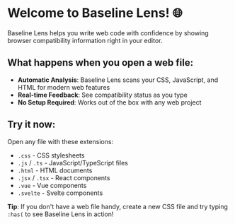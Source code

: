 # Welcome to Baseline Lens! 🌐

Baseline Lens helps you write web code with confidence by showing browser compatibility information right in your editor.

## What happens when you open a web file:

- **Automatic Analysis**: Baseline Lens scans your CSS, JavaScript, and HTML for modern web features
- **Real-time Feedback**: See compatibility status as you type
- **No Setup Required**: Works out of the box with any web project

## Try it now:

Open any file with these extensions:
- `.css` - CSS stylesheets
- `.js` / `.ts` - JavaScript/TypeScript files  
- `.html` - HTML documents
- `.jsx` / `.tsx` - React components
- `.vue` - Vue components
- `.svelte` - Svelte components

**Tip**: If you don't have a web file handy, create a new CSS file and try typing `:has(` to see Baseline Lens in action!